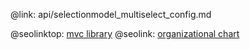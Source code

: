 @link: api/selectionmodel_multiselect_config.md

@seolinktop: [mvc library](https://webix.com)
@seolink: [organizational chart](https://webix.com/widget/organogram/)